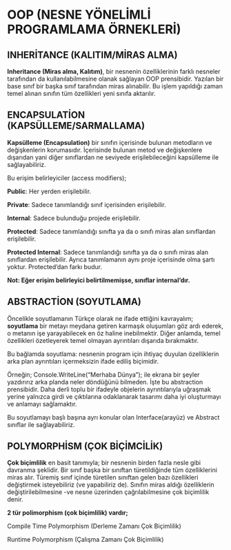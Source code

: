 # OOP (NESNE YÖNELİMLİ PROGRAMLAMA ÖRNEKLERİ)

## INHERİTANCE (KALITIM/MİRAS ALMA)
**Inheritance (Miras alma, Kalıtım)**, bir nesnenin özelliklerinin farklı nesneler tarafından da kullanılabilmesine olanak sağlayan OOP prensibidir. Yazılan bir base sınıf bir başka sınıf tarafından miras alınabilir. Bu işlem yapıldığı zaman temel alınan sınıfın tüm özellikleri yeni sınıfa aktarılır.

## ENCAPSULATİON (KAPSÜLLEME/SARMALLAMA)
**Kapsülleme (Encapsulation)** bir sınıfın içerisinde bulunan metodların ve değişkenlerin korumasıdır. İçerisinde bulunan metod ve değişkenlere dışarıdan yani diğer sınıflardan ne seviyede  erişilebileceğini kapsülleme ile sağlayabiliriz.

Bu erişim belirleyiciler (access modifiers);

**Public**: Her yerden erişilebilir.

**Private**: Sadece tanımlandığı sınıf içerisinden erişilebilir.

**Internal**: Sadece bulunduğu projede erişilebilir.

**Protected**: Sadece tanımlandığı sınıfta ya da o sınıfı miras alan sınıflardan erişilebilir.

**Protected Internal**: Sadece tanımlandığı sınıfta ya da o sınıfı miras alan sınıflardan erişilebilir. Ayrıca tanımlamanın aynı proje içerisinde olma şartı yoktur. Protected’dan farkı budur.

**Not: Eğer erişim belirleyici belirtilmemişse, sınıflar internal’dır.**

## ABSTRACTİON (SOYUTLAMA)
Öncelikle soyutlamanın Türkçe olarak ne ifade ettiğini kavrayalım; **soyutlama** bir metayı meydana getiren karmaşık oluşumları göz ardı ederek, o metanın işe yarayabilecek en öz haline inebilmektir. Diğer anlamda, temel özellikleri özetleyerek temel olmayan ayrıntıları dışarıda bırakmaktır.

Bu bağlamda soyutlama: nesnenin program için ihtiyaç duyulan özelliklerin arka plan ayrıntıları içermeksizin ifade ediliş biçimidir.

Örneğin; Console.WriteLine(“Merhaba Dünya”); ile ekrana bir şeyler yazdırırız arka planda neler döndüğünü bilmeden. İşte bu abstraction prensibidir. Daha derli toplu bir ifadeyle objelerin ayrıntılarıyla uğraşmak yerine yalnızca girdi ve çıktılarına odaklanarak tasarımı daha iyi oluşturmayı ve anlamayı sağlamaktır.

Bu soyutlamayı başlı başına ayrı konular olan Interface(arayüz) ve Abstract sınıflar ile sağlayabiliriz. 

## POLYMORPHİSM (ÇOK BİÇİMCİLİK)
**Çok biçimlilik** en basit tanımıyla; bir nesnenin birden fazla nesle gibi davranma şeklidir. Bir sınıf başka bir sınıftan türetildiğinde tüm özelliklerini miras alır. Türemiş sınıf içinde türetilen sınıftan gelen bazı özellikleri değiştirmek isteyebiliriz (ve yapabiliriz de). Sınıfın miras aldığı özelliklerin değiştirilebilmesine -ve nesne üzerinden çağrılabilmesine çok biçimlilik denir.

**2 tür polimorphism (çok biçimlilik) vardır;**

Compile Time Polymorphism (Derleme Zamanı Çok Biçimlilik)

Runtime Polymorphism (Çalışma Zamanı Çok Biçimlilik)
